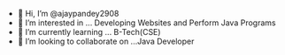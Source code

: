 - 👋 Hi, I’m @ajaypandey2908
- 👀 I’m interested in ... Developing Websites and Perform Java Programs
- 🌱 I’m currently learning ... B-Tech(CSE)
- 💞️ I’m looking to collaborate on ...Java Developer


<!---
ajaypandey2908/ajaypandey2908 is a ✨ special ✨ repository because its `README.md` (this file) appears on your GitHub profile.
You can click the Preview link to take a look at your changes.
--->
